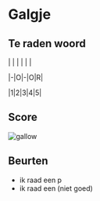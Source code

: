 # Galgje

## Te raden woord

| | | | | |

|-|O|-|O|R|

|1|2|3|4|5|

## Score
![gallow](./images/2.png)

## Beurten
* ik raad een p
* ik raad een  (niet goed)
